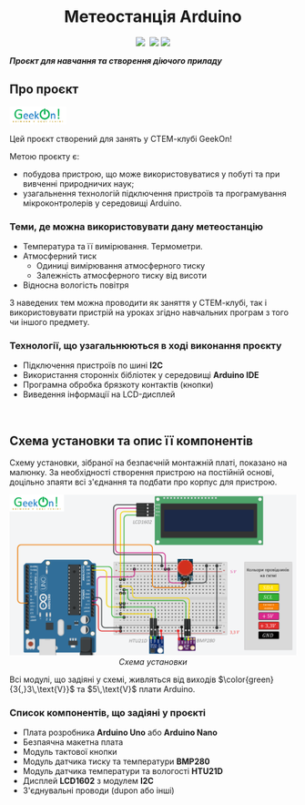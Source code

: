 <!-- <h1 align="center"><a href="https://github.com/pavloeleva/Arduino-WeatherStation-BMP280-HTU21D-LCD1602/blob/main/README.md">Arduino-WeatherStation-BMP280-HTU21D-LCD1602</a></h1> -->
<h1 align="center">Метеостанція Arduino</h1>
<div id="badges_img" align="center">
  <a href=""><img src="https://img.shields.io/badge/STEM-education-blue" /></a>
  <img src="https://img.shields.io/badge/arduino-project-yellowgreen" alt=""/>
  <img src="https://img.shields.io/badge/arduino-learning-orange"/>  
  <img src="https://img.shields.io/badge/GeekOn!-STEM--club-green"/>
</div>
<p><strong><em>Проєкт для навчання та створення діючого приладу</em></strong></p>
<h2><strong>Про проєкт</strong></h2>
<div id="geekon_logo" align="left">
  <a href="https://github.com/pavloeleva/Arduino-WeatherStation-BMP280-HTU21D-LCD1602/blob/main/Uk-UA/README.md#%D0%BF%D1%80%D0%BE-%D0%BF%D1%80%D0%BE%D1%94%D0%BA%D1%82"><img width="100" src="https://github.com/pavloeleva/Arduino-WeatherStation-BMP280-HTU21D-LCD1602/blob/main/Uk-UA/IMG/logo_geekon.png" alt=""/></a>
</div>
<p>Цей проєкт створений для занять у СТЕМ-клубі GeekOn!</p>

<p>Метою проєкту є:</p>
<ul>
  <li>побудова пристрою, що може використовуватися у побуті та при вивченні природничих наук;</li>
  <li>узагальнення технологій підключення пристроїв та програмування мікроконтролерів у середовищі Arduino.</li>
</ul>
<h3>Теми, де можна використовувати дану метеостанцію</h3>
<ul>
  <li>Температура та її вимірювання. Термометри.</li>
  <li>Атмосферний тиск
    <ul>
      <li>Одиниці вимірювання атмосферного тиску</li>
      <li>Залежність атмосферного тиску від висоти</li>
    </ul>
  </li>
  <li>Відносна вологість повітря</li>  
</ul>
<p>З наведених тем можна проводити як заняття у СТЕМ-клубі, так і використовувати пристрій на уроках згідно навчальних програм з того чи іншого предмету.</p>
<h3>Технології, що узагальнюються в ході виконання проєкту</h3>
<ul>
  <li>Підключення пристроїв по шині <strong>I2C</strong></li>
  <li>Використання сторонніх бібліотек у середовищі <strong>Arduino IDE</strong></li>
  <li>Програмна обробка брязкоту контактів (кнопки)</li>
  <li>Виведення інформації на LCD-дисплей</li>
</ul>
<p>&nbsp;</p>
<h2>Схема установки та опис її компонентів</h2>
<p>Схему установки, зібраної на безпаєчній монтажній платі, показано на малюнку. За необхідності створення пристрою на постійній основі, доцільно зпаяти всі з'єднання та подбати про корпус для пристрою.</p>
<div id="sheme" align="center">
  <img width="600" src="https://github.com/pavloeleva/Arduino-WeatherStation-BMP280-HTU21D-LCD1602/blob/main/Uk-UA/IMG/sheme.PNG" alt="Схема установки" />
  <div id="sheme_caption" color="green">
    <em>Схема установки</em>
  </div>
</div>
<p>Всі модулі, що задіяні у схемі, живляться від виходів $\color{green}{3{,}3\,\text{V}}$ та $5\,\text{V}$ плати Arduino.</p>
<h3>Список компонентів, що задіяні у проєкті</h3>
<ul>
  <li>Плата розробника <strong>Arduino Uno</strong> або <strong>Arduino Nano</strong></li>
  <li>Безпаячна макетна плата</li>
  <li>Модуль тактової кнопки</li>
  <li>Модуль датчика тиску та температури <strong>BMP280</strong></li>
  <li>Модуль датчика температури та вологості <strong>HTU21D</strong></li>
  <li>Дисплей <strong>LCD1602</strong> з модулем <strong>I2C</strong></li>
  <li>З'єднувальні проводи (dupon або інші)</li>
</ul>
